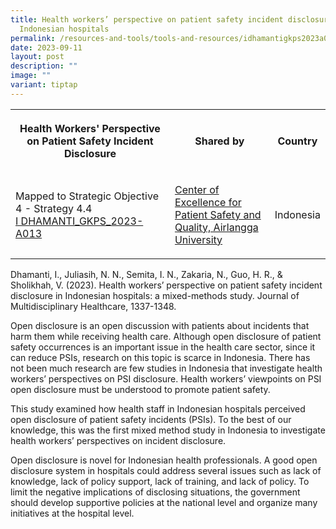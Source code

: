 ```yaml
---
title: Health workers’ perspective on patient safety incident disclosure in
  Indonesian hospitals
permalink: /resources-and-tools/tools-and-resources/idhamantigkps2023a013/
date: 2023-09-11
layout: post
description: ""
image: ""
variant: tiptap
---
```

<table><tbody><tr><th rowspan="1" colspan="1"><p>Health Workers' Perspective on Patient Safety Incident Disclosure</p></th><th rowspan="1" colspan="1"><p>Shared by</p></th><th rowspan="1" colspan="1"><p>Country</p></th></tr><tr><td rowspan="1" colspan="1"><p>Mapped to Strategic Objective 4 - Strategy 4.4<br><a href="/files/i dhamanti_gkps_2023-a013.pdf" rel="noopener noreferrer nofollow" target="_blank">I DHAMANTI_GKPS_2023-A013</a></p></td><td rowspan="1" colspan="1"><p><a href="https://scholar.unair.ac.id/en/organisations/center-for-patient-safety-research" rel="noopener noreferrer nofollow" target="_blank">Center of Excellence for Patient Safety and Quality, Airlangga University</a></p></td><td rowspan="1" colspan="1"><p>Indonesia</p></td></tr></tbody></table><p>Dhamanti, I., Juliasih, N. N., Semita, I. N., Zakaria, N., Guo, H. R., &amp; Sholikhah, V. (2023). Health workers’ perspective on patient safety incident disclosure in Indonesian hospitals: a mixed-methods study. Journal of Multidisciplinary Healthcare, 1337-1348.</p><p>Open disclosure is an open discussion with patients about incidents that harm them while receiving health care. Although open disclosure of patient safety occurrences is an important issue in the health care sector, since it can reduce PSIs, research on this topic is scarce in Indonesia. There has not been much research are few studies in Indonesia that investigate health workers’ perspectives on PSI disclosure. Health workers’ viewpoints on PSI open disclosure must be understood to promote patient safety.</p><p>This study examined how health staff in Indonesian hospitals perceived open disclosure of patient safety incidents (PSIs). To the best of our knowledge, this was the first mixed method study in Indonesia to investigate health workers’ perspectives on incident disclosure.</p><p>Open disclosure is novel for Indonesian health professionals. A good open disclosure system in hospitals could address several issues such as lack of knowledge, lack of policy support, lack of training, and lack of policy. To limit the negative implications of disclosing situations, the government should develop supportive policies at the national level and organize many initiatives at the hospital level.</p>